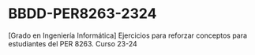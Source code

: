 # BBDD-PER8263-2324
[Grado en Ingeniería Informática] Ejercicios para reforzar conceptos para estudiantes del PER 8263. Curso 23-24
